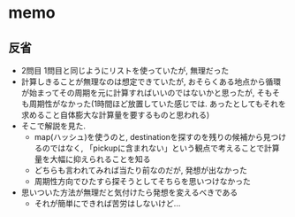 # memo

## 反省

- 2問目 1問目と同じようにリストを使っていたが, 無理だった
- 計算しきることが無理なのは想定できていたが, おそらくある地点から循環が始まってその周期を元に計算すればいいのではないかと思ったが, そもそも周期性がなかった(1時間ほど放置していた感じでは. あったとしてもそれを求めること自体膨大な計算量を要するものと思われる)
- そこで解説を見た.
  -  map(ハッシュ)を使うのと, destinationを探すのを残りの候補から見つけるのではなく, 「pickupに含まれない」という観点で考えることで計算量を大幅に抑えられることを知る
  - どちらも言われてみれば当たり前なのだが, 発想が出なかった
  - 周期性方向でひたすら探そうとしてそちらを思いつけなかった
- 思いついた方法が無理だと気付けたら発想を変えるべきである
  - それが簡単にできれば苦労はしないけど...
